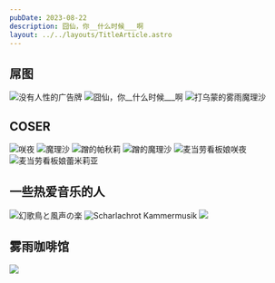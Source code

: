```yaml
---
pubDate: 2023-08-22
description: 囧仙，你__什么时候___啊
layout: ../../layouts/TitleArticle.astro
---
```


## 屌图

![没有人性的广告牌](https://static.yizhou.ac.cn/没有人性.jpg)
![囧仙，你__什么时候___啊](https://static.yizhou.ac.cn/仙.jpg)
![打乌蒙的雾雨魔理沙](https://static.yizhou.ac.cn/打乌蒙的魔理沙.jpg)

## COSER

![咲夜](https://static.yizhou.ac.cn/咲夜.jpg)
![魔理沙](https://static.yizhou.ac.cn/魔理沙.jpg)
![蹭的帕秋莉](https://static.yizhou.ac.cn/蹭的帕秋莉.jpg)
![蹭的魔理沙](https://static.yizhou.ac.cn/蹭的魔理沙.jpg)
![麦当劳看板娘咲夜](https://static.yizhou.ac.cn/麦当劳看板娘咲夜.jpg)
![麦当劳看板娘蕾米莉亚](https://static.yizhou.ac.cn/麦当劳看板娘蕾米莉亚.jpg)

## 一些热爱音乐的人

![幻歌鳥と風声の楽](https://static.yizhou.ac.cn/东方乐凌.jpg)
![Scharlachrot Kammermusik](https://static.yizhou.ac.cn/ScharlachrotKammermusik.jpg)
![](https://static.yizhou.ac.cn/某民乐社团.jpg)

## 雾雨咖啡馆

![](https://static.yizhou.ac.cn/雾雨咖啡馆.jpg)
